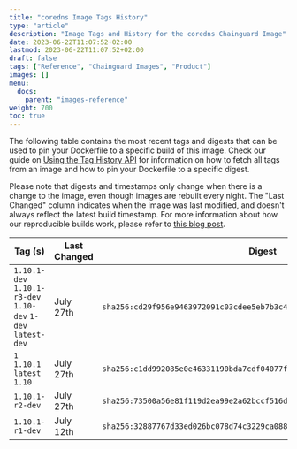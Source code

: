 ```yaml
---
title: "coredns Image Tags History"
type: "article"
description: "Image Tags and History for the coredns Chainguard Image"
date: 2023-06-22T11:07:52+02:00
lastmod: 2023-06-22T11:07:52+02:00
draft: false
tags: ["Reference", "Chainguard Images", "Product"]
images: []
menu:
  docs:
    parent: "images-reference"
weight: 700
toc: true
---
```


The following table contains the most recent tags and digests that can be used to pin your Dockerfile to a specific build of this image. Check our guide on [Using the Tag History API](/chainguard/chainguard-images/using-the-tag-history-api/) for information on how to fetch all tags from an image and how to pin your Dockerfile to a specific digest.

Please note that digests and timestamps only change when there is a change to the image, even though images are rebuilt every night. The "Last Changed" column indicates when the image was last modified, and doesn't always reflect the latest build timestamp. For more information about how our reproducible builds work, please refer to [this blog post](https://www.chainguard.dev/unchained/reproducing-chainguards-reproducible-image-builds).

| Tag (s)                                                       | Last Changed | Digest                                                                    |
|---------------------------------------------------------------|--------------|---------------------------------------------------------------------------|
|  `1.10.1-dev` `1.10.1-r3-dev` `1.10-dev` `1-dev` `latest-dev` | July 27th    | `sha256:cd29f956e9463972091c03cdee5eb7b3c46a81a744ffcd6d5b18a13209b17e9f` |
|  `1` `1.10.1` `latest` `1.10`                                 | July 27th    | `sha256:c1dd992085e0e46331190bda7cdf04077fa425ca4ad2e74718bf477794410a8a` |
|  `1.10.1-r2-dev`                                              | July 27th    | `sha256:73500a56e81f119d2ea99e2a62bccf516d351d0c7bea4b1af8493350d5c3b120` |
|  `1.10.1-r1-dev`                                              | July 12th    | `sha256:32887767d33ed026bc078d74c3229ca088f3a2882d53c09183fd870a944df9c5` |
